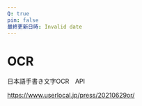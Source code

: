 ```yaml
---
Q: true
pin: false
最終更新日時: Invalid date
---
```

# OCR

日本語手書き文字OCR　API

https://www.userlocal.jp/press/20210629or/